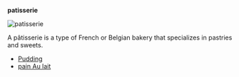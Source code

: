 **patisserie**



![patisserie](http://www.blogto.com/listings/bakery/upload/2014/10/20141002-temperedroom590-05.jpg  "patisserie")







A pâtisserie is a type of French or Belgian bakery that specializes in pastries and sweets.

- [Pudding](http://localhost/pudding.html) 
- [pain Au lait](http://localhost/Pain%20Au%20lait.html) 




